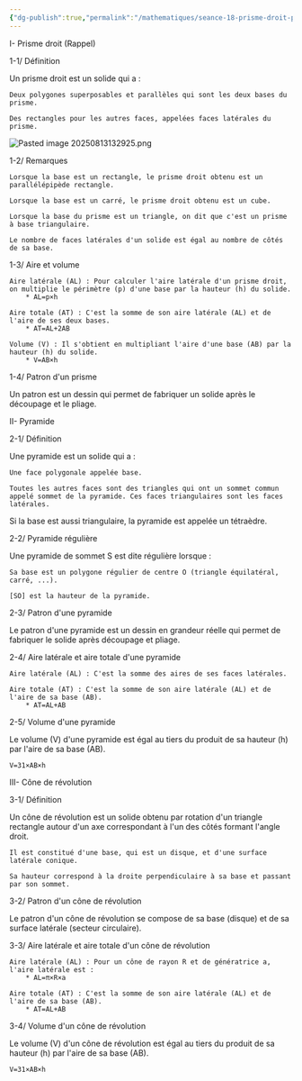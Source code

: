```yaml
---
{"dg-publish":true,"permalink":"/mathematiques/seance-18-prisme-droit-pyramide-et-cone-de-revolution/"}
---
```



I- Prisme droit (Rappel)

1-1/ Définition

Un prisme droit est un solide qui a :

    Deux polygones superposables et parallèles qui sont les deux bases du prisme.

    Des rectangles pour les autres faces, appelées faces latérales du prisme.

![Pasted image 20250813132925.png](/img/user/attachements/Pasted%20image%2020250813132925.png)

1-2/ Remarques

    Lorsque la base est un rectangle, le prisme droit obtenu est un parallélépipède rectangle.

    Lorsque la base est un carré, le prisme droit obtenu est un cube.

    Lorsque la base du prisme est un triangle, on dit que c'est un prisme à base triangulaire.

    Le nombre de faces latérales d'un solide est égal au nombre de côtés de sa base.

1-3/ Aire et volume

    Aire latérale (AL​) : Pour calculer l'aire latérale d'un prisme droit, on multiplie le périmètre (p) d'une base par la hauteur (h) du solide.
        * AL​=p×h

    Aire totale (AT​) : C'est la somme de son aire latérale (AL​) et de l'aire de ses deux bases.
        * AT​=AL​+2AB​

    Volume (V) : Il s'obtient en multipliant l'aire d'une base (AB​) par la hauteur (h) du solide.
        * V=AB​×h

1-4/ Patron d'un prisme

Un patron est un dessin qui permet de fabriquer un solide après le découpage et le pliage.

II- Pyramide

2-1/ Définition

Une pyramide est un solide qui a :

    Une face polygonale appelée base.

    Toutes les autres faces sont des triangles qui ont un sommet commun appelé sommet de la pyramide. Ces faces triangulaires sont les faces latérales.

Si la base est aussi triangulaire, la pyramide est appelée un tétraèdre.

2-2/ Pyramide régulière

Une pyramide de sommet S est dite régulière lorsque :

    Sa base est un polygone régulier de centre O (triangle équilatéral, carré, ...).

    [SO] est la hauteur de la pyramide.

2-3/ Patron d'une pyramide

Le patron d'une pyramide est un dessin en grandeur réelle qui permet de fabriquer le solide après découpage et pliage.

2-4/ Aire latérale et aire totale d'une pyramide

    Aire latérale (AL​) : C'est la somme des aires de ses faces latérales.

    Aire totale (AT​) : C'est la somme de son aire latérale (AL​) et de l'aire de sa base (AB​).
        * AT​=AL​+AB​

2-5/ Volume d'une pyramide

Le volume (V) d'une pyramide est égal au tiers du produit de sa hauteur (h) par l'aire de sa base (AB​).

    V=31​×AB​×h

III- Cône de révolution

3-1/ Définition

Un cône de révolution est un solide obtenu par rotation d'un triangle rectangle autour d'un axe correspondant à l'un des côtés formant l'angle droit.

    Il est constitué d'une base, qui est un disque, et d'une surface latérale conique.

    Sa hauteur correspond à la droite perpendiculaire à sa base et passant par son sommet.

3-2/ Patron d'un cône de révolution

Le patron d'un cône de révolution se compose de sa base (disque) et de sa surface latérale (secteur circulaire).

3-3/ Aire latérale et aire totale d'un cône de révolution

    Aire latérale (AL​) : Pour un cône de rayon R et de génératrice a, l'aire latérale est :
        * AL​=π×R×a

    Aire totale (AT​) : C'est la somme de son aire latérale (AL​) et de l'aire de sa base (AB​).
        * AT​=AL​+AB​

3-4/ Volume d'un cône de révolution

Le volume (V) d'un cône de révolution est égal au tiers du produit de sa hauteur (h) par l'aire de sa base (AB​).

    V=31​×AB​×h